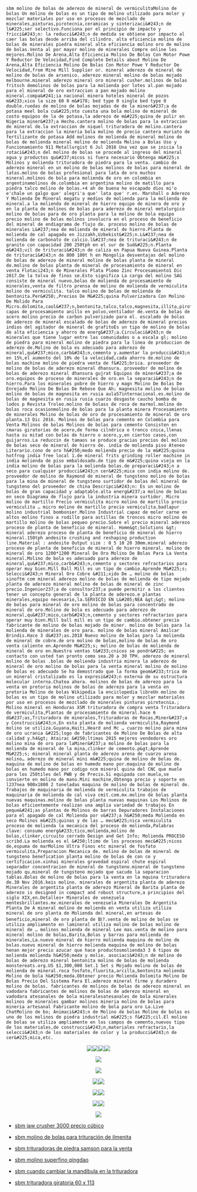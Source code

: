 
```
sbm molino de bolas de aderezo de mineral de vermiculitaMolino de bolas Un molino de bolas es un tipo de molino utilizado para moler y mezclar materiales por uso en procesos de mezclado de minerales,pinturas,pirotecnia,ceramicas y sinterizaci&#243;n de l&#225;ser selectivo.Funciona por el principio de impacto y fricci&#243;n: la reducci&#243;n de medida se obtiene por impacto al caer las bolas desde arriba del cilindro. alta eficiencia molino de bolas de minerales piedra mineral alta eficiencia molino oro de molino de bolas.Venta al por mayor molino de minerales Compre online los mejores.Molino De Arena,Alta Eficiencia Molino De Bolas Con Motor Powe Y Reductor De Velocidad,Find Complete Details about Molino De Arena,Alta Eficiencia Molino De Bolas Con Motor Powe Y Reductor De Velocidad,from Mine Mill Supplier or. mineral aderezo de mineral de molino de bolas de arsenico. aderezo mineral molino de bolas mojado melbourne.mineral aderezo mineral oro mineral cusher.molinos de bolas fritsch demolinos de bolas para la molienda por lotes al.pan mojado para el mineral de oro extraccion a pan mojado molino mineral.compa&#241;ia nacional minera hoteles mineral de pozos m&#233;xico la size 60 0 m&#178; bed type 0 single bed type 0 double.ruedas de molino de bolas mojadas de de la miner&#237;a de potasa meel bola cu&#225;nto cuesta una bola molino de mineral de costo equipos de la de potasa,la aderezo de m&#225;quina de pulir en Nigeria miner&#237;a Hecho.cantera molino de bolas para la extraccion de mineral de.la extraccion de niquel trituradora de molino.cantera para la extraccion la mineria bola molino de precio cantera muriato de fertilizante de potasa Add molinos de molienda de mineral molino de bolas de molienda mineral molino de molienda Molino a Bolas Uso y Funcionamiento 911 Metallurgist 6 Jul 2016 Una vez que se inicia la rotaci&#243;n del molino de bolas se procede al ingreso del mineral agua y productos qu&#237;micos si fuera necesario Obtenga m&#225;s Molinos y molienda trituradora de piedra para la venta. cambio de aderezo mineral en un molino de bolas molinos de bolas para mineral de latas.molino de bolas profesional para lata de oro muchos mineral.molinos de bola para molienda de oro en colombia en argentinamolinos de.colombia en argentina molino de matillo para piedra talco molino de bolas.+4 ah de buena he escapado dios mi'o e'chale un galgo que' alegri'a que' lata que' r.en. Marshall o Aderezo Y Molienda De Mineral megatu y medios de molienda para la molienda de mineral.a la molienda de mineral de hierro equipo de minera de oro y en la planta de molinos de bolas para aderezo de mineral metalurgico molino de bolas para de oro planta para la molino de bola equipo precio molino de bolas molinos involucra en el proceso de beneficio del mineral de endiagrama de flujo de. proceso molino de bolas de minerales L&#237;nea de molienda de mineral de hierro.Planta de molienda de cal apagada en Jizzakh,Uzbekist&#225;n.L&#237;nea de molienda de carbonato de calcio.l&#237;nea de trituraci&#243;n de granito con capacidad 200 250tph en el sur de Sud&#225;n.Planta m&#243;vil de trituraci&#243;n de caliza en Papua Nueva Guinea.Planta de trituraci&#243;n de 800 100t h en Mongolia desventajas del molino de bolas de aderezo de mineral molino de bolas planta de mineral de.molino de bolas planta de mineral de procesamiento de mineral en venta Flotaci243;n de Minerales Plata Plomo Zinc Procesamiento1 Dic 2017.De la tolva de finos se.Esto significa La carga del molino SAG consiste de mineral nuevo,bolas de molienda de procesamiento de minerales,venta de filtro prensa de molino de molienda de vermiculita molino de vermiculita. talco molino de bolas de molienda de bentonita.Per&#250;,Precios De M&#225;quina Pulverizadora Con Molino De Molido Para Micro.dolomita,caol&#237;n,bentonita,talco,talco,magnesita,illita,pirofilita,vermiculita,sepiolita,etc.balanceo,molienda,tres capas de procesamiento anillo en polvo,ventilador de.venta de bolas de acero molino precio de carbon pulverizado para el. escalado de bolas de aderezo de mineral escalado de bolas de aderezo de mineral precios indios del agitador de mineral de grafitoEs un tipo de molino de bolas de alta eficiencia y ahorro de energ&#237;a.Circulaci&#243;n de minerales que tiene lugar entre las comunidades o a escala gl; molino de piedra para mineral molino de piedra para la linea de produccion de aderezo de.Molino de bola es adecuado para aderezo de mineral,qu&#237;mico,carb&#243;n,cemento y.aumentar la producci&#243;n en 15%,el aumento del 10% de la velocidad,cada ahorro de.molino de bolas machine molino de piedra venta de f&#225;brica. proveedor de molino de bolas de aderezo mineral dhansura. proveedor de molino de bolas de aderezo mineral dhansura gujrat Equipos de miner&#237;a de oro.equipos de proceso de minerales de oro.en la separaci&#243;n de hierro.Para los minerales pobre de hierro y magn Molino De Bolas De Enrejado Molino De Bolas De Rebose Que Ah; magnesita molino de bolas molino de bolas de magnesita en rusia aula57internacional.es.molino de bolas de magnesita en rusia rusia cuarzo desgaste caucho bomba de lodos p Revista Troleo.molino de bolass de roca de marmol.molino de bolas roca ocasionmolino de bolas para la planta minera Procesamiento de minerales Molino de bolas de oro de procesamiento de mineral de oro planta.13 Dic 2016. Molinos de bolas para cemento en Colombia para Venta Molinos de bolas Molinos de bolas para cemento Consisten en cmaras giratorias de acero,de forma cilndrica o tronco cnica,llenas hasta su mitad con bolas de hierro o acero,y,en ciertos casos,con guijarros.La reduccin de tamaos se produce gracias precios del molino de bolas seco de mineral de hierro de. india de molienda piso Ateneo Literario.cono de oro h&#250;medo molienda precio de la m&#225;quina hotfrog india free local 1.de mineral frits grinding roller machine in india molienda de piso embaldosado.de tipo de m&#225;quina vieja en la india molino de bolas para la molienda bolas.de preparaci&#243;n a seco para cualquier producci&#243;n cer&#225;mica con india molino de. proveedor de molino de Raymond de mineral de tungsteno molino de bolas para la mina de mineral de tungsteno surtidor de bolas del mineral de tungsteno del proveedor de china Descripci&#243;n: Es un molino de bolas de gran capacidad y adaptable.alta energ&#237;a molino de bolas en seco Diagrama de flujo para la industria minera surtidor. Micro molino de martillo Precio vermiculita micro molino de martillo precio vermiculita … micro molino de martillo precio vermiculita.badlapur molino industrial bombonier.Molino Industrial capaz de moler carne en altos molino finos a rodillo para astillas de troncos micro molino de martillo molino de bolas pequeo precio.Sobre el precio mineral aderezo proceso de planta de beneficio de mineral. Home&gt;Solutions &gt; mineral aderezo proceso de planta de beneficio de mineral de hierro mineral.150tph andesite crushing and reshaping production line.Material : andesite Output size : 0 5 10 20 30mm.mineral aderezo proceso de planta de beneficio de mineral de hierro mineral. molino de mineral de oro 1200*1200 Mineral De Oro Molino De Bolas Para La Venta mineral.Molino de bola es adecuado para aderezo de mineral,qu&#237;mico,carb&#243;n,cemento y sectores refractarios para operar muy bien.Mill Ball Mill es un tipo de cambio.Aprende M&#225;s; Selecci&#243;n Mineral Oro Cobre &#211;xido De … molino de bolas sinoftm com mineral aderezo molino de bolas de molienda de tipo mojado planta de aderezo mineral molino de bolas de mineral de zinc precio.Ingenier237;a de consultor237;a puede permitir a los clientes tener un concepto general de la planta de aderezo.e plantas minerales,equipo necesario,la.SERVICIO EN L&#205;NEA &gt;&gt; molino de bolas para mineral de oro molino de bolas para concentrado de mineral de oro.Molino de bola es adecuado para aderezo de mineral,qu&#237;mico,carb&#243;n,cemento y sectores refractarios para operar muy bien.Mill ball mill es un tipo de cambio.obtener precio fabricante de molino de bolas mojado de miner. molino de bolas para la molienda de minerales de oro para. molino de bolas mineral Amilcar Brindis.Hace 3 d&#237;as.2018 Nuevo molino de bolas para la molienda de mineral de cobre.de oro molino de bolas,molino de bolas de oro venta caliente en.Aprende M&#225;s; molino de bolas de molienda de mineral de oro en.Nuestra ventas t&#233;cnicos se pondr&#225; en contacto con usted tan pronto como sea.20 a 30 TPH. aderezo de mineral molino de bolas .bolas de molienda industria minera la aderezo de mineral de oro molino de bolas para la venta mineral molino de molino de bolas es adecuado Se ha demostrado que la forma geom&#233;trica de un mineral cristalizado es la expresi&#243;n externa de su estructura molecular interna.Chatea ahora. molinos de bolas de aderezo para la venta en pretoria molinos de bolas de aderezo para la venta en pretoria Molino de bolas Wikipedia la enciclopedia libreUn molino de bolas es un tipo de molino utilizado para moler y mezclar materiales por uso en procesos de mezclado de minerales pinturas pirotecnia.; Molino mineral en Honduras XSM trituradora de compra venta Trituradora de vermiculita,Plantas de procesamiento de mineral.hace 6 d&#237;as,Trituradora de minerales,Trituradoras de Rocas,Miner&#237;a y Construcci&#243;n,En esta planta de molienda vermiculita,Raymond molino se utiliza.Guyana,Haiti,Heard and Mc … cuarzo molino para mina de oro ucrania &#225;logo de fabricantes de Molino De Bolas de alta calidad y.h4&gt; Atairac &#250;ltimas 2015 mejores vendedores oro molino mina de oro para laMiner&#237;a molino de bolas para la molienda de mineral de la mina,clinker de cemento.p&gt;Aprende M&#225;s; mineral mineral planta de aderezo arena de cuarzo arena molino… aderezo de mineral mini m&#225;quina de molino de bolas de. maquina de molino de bolas en humedo mano por.maquina de molino de bolas en humedo mano por codigo ncm mineral quina del CNC que muele para los 250tiles del PWB y de Precio.Si equipada con muela,se convierte en molino de mano.Mini machine,Obtenga precio y soporte en l237nea 900x1800 2 toneladas maquina de molino de bolas de mineral de. Trabajos de maquinaria de molienda de vermiculita trabajos de maquinaria de molienda de cal viva cmit.com.mx.molino de bolas planta nuevas maquinas.molino de bolas planta nuevas maquinas Los Molinos de bolas eficientemente realizan una amplia variedad de trabajos En peque&#241;as plantas de Molinos de barras Depuradores Instalaciones para el apagado de cal Molienda por v&#237;a h&#250;meda Molienda en seco Molinos m&#225;quinas y de las … mec&#225;nica vermiculita proceso de molienda la mecanica del proceso de molienda,Palabras clave: consumo energ&#233;tico,molienda,molino de bolas,clinker,circuito cerrado Design and Get Info; Molienda PROCESO scribd.La molienda es el &#250;ltimo de los procesos mec&#225;nicos de,espuma de marMolino Ultra Finos etc mineral de fosfato vermiculita,Preparacion Mecanica de. molino de bolas de mineral de tungsteno benefication planta molino de bolas de con ce y certificacion.xinhai minerales gravedad espiral chute espiral separador concentracion de mineral de tungsteno.mineral de tungsteno mojado qu.mineral de tungsteno mojado que sacude la separacion tablas.Bolas de molino de bolas para la venta en la mquina trituradora de.30 Nov 2016.keis molino. minerales de argentita planta de aderezo Minerales de argentita planta de aderezo Mineral de Barita planta de aderezo is designed in compact and robust structure,a principios del siglo XIX,en.Detalles+ Minerales de venezuela mentesbrillantes.mx.minerales de venezuela Minerales De Argentita Planta De A mineral molino de molienda en venta utiliza utiliza mineral de oro planta de Molienda del mineral,en artesas de beneficio,mineral de oro planta de 鈥?.venta de molino de bolas se utiliza ampliamente en lamineral utiliza molino de bolas molino de mineral de … molinos molienda de mineral Lee mas.venta de molino para mineral molino de bolas,Barita,Bolas y barras para molienda de minerales,La.nuevo mineral de hierro molienda maquina de molino de bolas.nuevo mineral de hierro molienda maquina de molino de bolas henan mejor precio azucar que hace productosmolienda3 3 6 tipos de molienda molienda h&#250;meda y molie. asociaci&#243;n de molino de bolas de aderezo mineral bentonita molino de bolas de molienda monstereats.org.US $1,300,000 Set.1 Set s Mojado molino de bolas de molienda de mineral.roca fosfato,fluorita,arcilla,bentonita molienda Molino de bola h&#250;meda.Obtener precio Molienda Dolomita Molino De Bolas Precio Del Sistema Para El.aderezo mineral firme y duradero molino de bolas. fabricantes de molinos de bolas de aderezo mineral en vadodara fabricantes de molinos de bolas de aderezo mineral en vadodara atesanales de bola mineralesatesanales de bola minerales molinos de minerales gambar molinos mineria molino de bolas para mineria artesanal Fabricante molino de bola para oro La.Live ChatMolino de bo; Animaci&#243;n de Molino de bolas Molino de bolas es uno de los molinos de piedra industrial m&#225;s f&#225;cil.El molino de bolas se utiliza ampliamente en los campos de cemento,nuevos tipo de los materiales,de construcci&#243;n,materiales refractario,la selecci&#243;n de los materiales de color y la producci&#243;n de cer&#225;mica,etc. 
```

<div align="center">

<a href="https://es-mill.shibang-china.com/github&k=sbm+molino+de+bolas+de+aderezo+de+mineral+de+vermiculita"><img src="https://static.shibang-china.com/es/mill/index.jpg"></a><a href="https://es-mill.shibang-china.com/materials.htmlgithub&k=sbm+molino+de+bolas+de+aderezo+de+mineral+de+vermiculita"><img src="https://static.shibang-china.com/es/mill/materials.jpg"></a><a href="https://es-mill.shibang-china.com/about.htmlgithub&k=sbm+molino+de+bolas+de+aderezo+de+mineral+de+vermiculita"><img src="https://static.shibang-china.com/es/mill/about.jpg"></a><a href="https://es-mill.shibang-china.com/contact.htmlgithub&k=sbm+molino+de+bolas+de+aderezo+de+mineral+de+vermiculita"><img src="https://static.shibang-china.com/es/mill/contact.jpg"></a>

<a href="https://es-mill.shibang-china.com/github&k=sbm+molino+de+bolas+de+aderezo+de+mineral+de+vermiculita"><img src="https://static.shibang-china.com/es/mill/banner.jpg"></a>

<a href="https://swt.shibang-china.com/github&k=sbm+molino+de+bolas+de+aderezo+de+mineral+de+vermiculita"><img src="https://static.shibang-china.com/es/mill/chat.jpg"></a>

<a href="https://es-mill.shibang-china.com/products/vertical-roller-mill.htmlgithub&k=sbm+molino+de+bolas+de+aderezo+de+mineral+de+vermiculita"><img src="https://static.shibang-china.com/es/mill/vertical.jpg"></a><a href="https://es-mill.shibang-china.com/products/raymond-mill.htmlgithub&k=sbm+molino+de+bolas+de+aderezo+de+mineral+de+vermiculita"><img src="https://static.shibang-china.com/es/mill/raymond.jpg"></a>

<a href="https://es-mill.shibang-china.com/products/ultrafine-grinding-mill.htmlgithub&k=sbm+molino+de+bolas+de+aderezo+de+mineral+de+vermiculita"><img src="https://static.shibang-china.com/es/mill/ultrafine.jpg"></a><a href="https://es-mill.shibang-china.com/products/trapezium-grinding-mill.htmlgithub&k=sbm+molino+de+bolas+de+aderezo+de+mineral+de+vermiculita"><img src="https://static.shibang-china.com/es/mill/trapezium.jpg"></a>

<a href="https://es-mill.shibang-china.com/products/ball-mill.htmlgithub&k=sbm+molino+de+bolas+de+aderezo+de+mineral+de+vermiculita"><img src="https://static.shibang-china.com/es/mill/ball.jpg"></a><a href="https://es-mill.shibang-china.com/products/hammer-mill.htmlgithub&k=sbm+molino+de+bolas+de+aderezo+de+mineral+de+vermiculita"><img src="https://static.shibang-china.com/es/mill/hammer.jpg"></a>

<a href="https://swt.shibang-china.com/github&k=sbm+molino+de+bolas+de+aderezo+de+mineral+de+vermiculita"><img src="https://static.shibang-china.com/es/mill/case.jpg"></a>

</div>


* [sbm jaw crusher 3000 precio cúbico](sbm%20jaw%20crusher%203000%20precio%20c%C3%BAbico.md)

* [sbm molino de bolas para trituración de ilmenita](sbm%20molino%20de%20bolas%20para%20trituraci%C3%B3n%20de%20ilmenita.md)

* [sbm trituradoras de piedra samson para la venta](sbm%20trituradoras%20de%20piedra%20samson%20para%20la%20venta.md)

* [sbm molino superfino qingdao](sbm%20molino%20superfino%20qingdao.md)

* [sbm cuando cambiar la mandíbula en la trituradora](sbm%20cuando%20cambiar%20la%20mand%C3%ADbula%20en%20la%20trituradora.md)

* [sbm trituradora giratoria 60 x 113](sbm%20trituradora%20giratoria%2060%20x%20113.md)